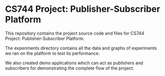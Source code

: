 # CS744 Project: Publisher-Subscriber Platform

This repository contains the project source code and files for CS744 Project: Publisher-Subscriber Platform.

The experiments directory contains all the data and graphs of experiments we ran on the platform to test its performance.

We also created demo applications which can act as publishers and subscribers for demonstrating the complete flow of the project.
